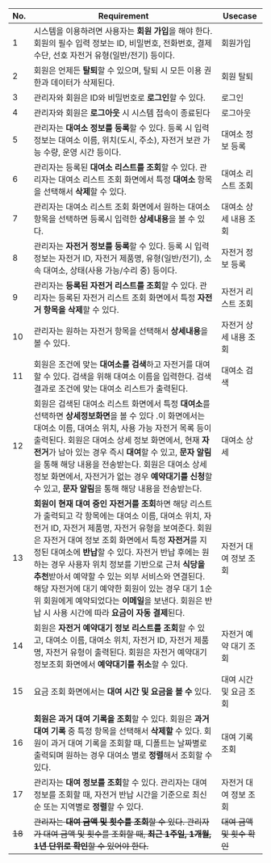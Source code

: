 | No. | Requirement | Usecase |
| --- | --- | --- |
| 1 | 시스템을 이용하려면 사용자는 **회원 가입**을 해야 한다. 회원의 필수 입력 정보는 ID, 비밀번호, 전화번호, 결제 수단, 선호 자전거 유형(일반/전기) 등이다. | 회원가입 |
| 2 | 회원은 언제든 **탈퇴**할 수 있으며, 탈퇴 시 모든 이용 권한과 데이터가 삭제된다. | 회원 탈퇴 |
| 3 | 관리자와 회원은 ID와 비밀번호로 **로그인**할 수 있다. | 로그인 |
| 4 | 관리자와 회원은 **로그아웃** 시 시스템 접속이 종료된다 | 로그아웃 |
| 5 | 관리자는 **대여소 정보를 등록**할 수 있다. 등록 시 입력 정보는 대여소 이름, 위치(도시, 주소), 자전거 보관 가능 수량, 운영 시간 등이다. | 대여소 정보 등록 |
| 6 | 관리자는 등록된 **대여소 리스트를 조회**할 수 있다. 관리자는 대여소 리스트 조회 화면에서 특정 **대여소** 항목을 선택해서 **삭제**할 수 있다. | 대여소 리스트 조회 |
| 7 | 관리자는 대여소 리스트 조회 화면에서 원하는 대여소 항목을 선택하면 등록시 입력한 **상세내용**을 볼 수 있다. | 대여소 상세 내용 조회 |
| 8 | 관리자는 **자전거 정보를 등록**할 수 있다. 등록 시 입력 정보는 자전거 ID, 자전거 제품명, 유형(일반/전기), 소속 대여소, 상태(사용 가능/수리 중) 등이다. | 자전거 정보 등록 |
| 9 | 관리자는 **등록된 자전거 리스트를 조회**할 수  있다. 관리자는 등록된 자전거 리스트 조회 화면에서 특정 **자전거 항목을 삭제**할 수 있다. | 자전거 리스트 조회 |
| 10 | 관리자는 원하는 자전거 항목을 선택해서 **상세내용**을 볼 수 있다. | 자전거 상세 내용 조회 |
| 11 | 회원은 조건에 맞는 **대여소를 검색**하고 자전거를 대여할 수 있다. 검색을 위해 대여소 이름을 입력한다. 검색 결과로 조건에 맞는 대여소 리스트가 출력된다. | 대여소 검색 |
| 12 | 회원은 검색된 대여소 리스트 화면에서 특정 **대여소**를 선택하면 **상세정보화면**을 볼 수 있다 .이 화면에서는 대여소 이름, 대여소 위치, 사용 가능 자전거 목록 등이 출력된다. 회원은 대여소 상세 정보 화면에서, 현재 **자전거**가 남아 있는 경우 즉시 **대여**할 수 있고, **문자 알림**을 통해 해당 내용을 전송받는다. 회원은 대여소 상세 정보 화면에서, 자전거가 없는 경우 **예약대기를 신청**할 수 있고, **문자 알림**을 통해 해당 내용을 전송받는다. | 대여소 상세 |
| 13 | **회원이 현재 대여 중인 자전거를 조회**하면 해당 리스트가 출력되고 각 항목에는 대여소 이름, 대여소 위치, 자전거 ID, 자전거 제품명, 자전거 유형을 보여준다. 회원은 자전거 대여 정보 조회 화면에서 특정 **자전거**를 지정된 대여소에 **반납**할 수 있다. 자전거 반납 후에는 원하는 경우 사용자 위치 정보를 기반으로 근처 **식당을 추천**받아서 예약할 수 있는 외부 서비스와 연결된다. 해당 자전거에 대기 예약한 회원이 있는 경우 대기 1순위 회원에게 예약되었다는 **이메일**을 보낸다. 회원은 반납 시 사용 시간에 따라 **요금이 자동 결제**된다.| 자전거 대여 정보 조회 |
| 14 | 회원은 **자전거 예약대기 정보 리스트를 조회**할 수 있고, 대여소 이름, 대여소 위치, 자전거 ID, 자전거 제품명, 자전거 유형이 출력된다. 회원은 자전거 예약대기 정보조회 화면에서 **예약대기를 취소**할 수 있다. | 자전거 예약 대기 조회 |
| 15 | 요금 조회 화면에서는 **대여 시간 및 요금을 볼 수** 있다. | 대여 시간 및 요금 조회 |
| 16 | **회원은 과거 대여 기록을 조회**할 수 있다. 회원은 **과거 대여 기록** 중 특정 항목을 선택해서 **삭제할** 수 있다. 회원이 과거 대여 기록을 조회할 때, 디폴트는 날짜별로 출력되며 원하는 경우 대여소 별로 **정렬**해서 조회할 수 있다. | 대여 기록 조회 |
| 17 | 관리자는 **대여 정보를 조회**할 수 있다. 관리자는 대여 정보를 조회할 때, 자전거 반납 시간을 기준으로 최신순 또는 지역별로 **정렬**할 수 있다. | 자전거 대여 정보 조회 |
| ~~18~~ | ~~관리자는 **대여 금액 및 횟수를 조회**할 수 있다. 관리자가 대여 금액 및 횟수를 조회할 때, **최근 1주일, 1개월, 1년 단위로 확인**할 수 있어야 한다.~~ | ~~대여 금액 및 횟수 확인~~ |
